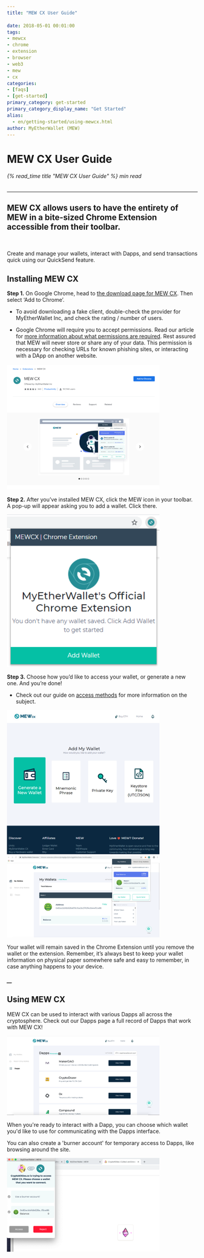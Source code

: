 ```yaml
---
title: "MEW CX User Guide"

date: 2018-05-01 00:01:00
tags:
- mewcx
- chrome
- extension
- browser
- web3
- mew
- cx
categories:
- [faqs]
- [get-started]
primary_category: get-started
primary_category_display_name: "Get Started"
alias:
  - en/getting-started/using-mewcx.html
author: MyEtherWallet (MEW)
---
```


# **MEW CX User Guide**

###### {% read_time title "MEW CX User Guide" %} min read

* * *

## MEW CX allows users to have the entirety of MEW in a bite-sized Chrome Extension accessible from their toolbar.

<br>

Create and manage your wallets, interact with Dapps, and send transactions quick using our QuickSend feature.

## **Installing MEW CX**

**Step 1.** On Google Chrome, head to [the download page for MEW CX][mewcx]. Then select ‘Add to Chrome’. 

-   To avoid downloading a fake client, double-check the provider for MyEtherWallet Inc, and check the rating / number of users.

-   Google Chrome will require you to accept permissions. Read our article for [more information about what permissions are required][chromearticle]. Rest assured that MEW will never store or share any of your data. This permission is necessary for checking URLs for known phishing sites, or interacting with a DApp on another website.

<img src="/images/posts/diving-deeper/MEWCX1.png" alt="Image of the MEW CX install page" width="80%">

**Step 2.** After you’ve installed MEW CX, click the MEW icon in your toolbar. A pop-up will appear asking you to add a wallet. Click there.

<img src="/images/posts/diving-deeper/MEWCX2.png" alt="Image of MEW CX 'add wallet'" width="80%">

**Step 3.** Choose how you’d like to access your wallet, or generate a new one. And you’re done!

-   Check out our guide on [access methods][access] for more information on the subject.

<img src="/images/posts/diving-deeper/MEWCX3.png" alt="Image of MEW CX 'generate a new wallet'" width="80%">

<img src="/images/posts/diving-deeper/MEWCX4.5.png" alt="Image of the MEW CX main page" width="80%">

Your wallet will remain saved in the Chrome Extension until you remove the wallet or the extension. Remember, it’s always best to keep your wallet information on physical paper somewhere safe and easy to remember, in case anything happens to your device. 

##### \_\_

## **Using MEW CX**

MEW CX can be used to interact with various Dapps all across the cryptosphere. Check out our Dapps page a full record of Dapps that work with MEW CX!

<img src="/images/posts/diving-deeper/MEWCX6.png" alt="Image of the MEW CX dapp store" width="80%">

When you're ready to interact with a Dapp, you can choose which wallet you'd like to use for communicating with the Dapps interface. 

You can also create a 'burner account' for temporary access to Dapps, like browsing around the site. 

<img src="/images/posts/diving-deeper/MEWCX7.png" alt="Image of MEW CX connecting to a Dapp, Web3" width="80%">

[mewcx]: https://chrome.google.com/webstore/detail/myetherwallet-extension/nlbmnnijcnlegkjjpcfjclmcfggfefdm?hl=en

[chromearticle]: https://www.howtogeek.com/291095/why-do-chrome-extensions-need-all-your-data-on-the-websites-you-visit/

[access]: /@@@@@@/getting-started/how-to-access-your-wallet/
